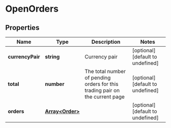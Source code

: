 # OpenOrders

## Properties

Name | Type | Description | Notes
------------ | ------------- | ------------- | -------------
**currencyPair** | **string** | Currency pair | [optional] [default to undefined]
**total** | **number** | The total number of pending orders for this trading pair on the current page | [optional] [default to undefined]
**orders** | [**Array&lt;Order&gt;**](Order.md) |  | [optional] [default to undefined]


